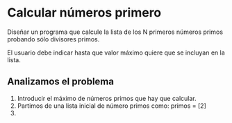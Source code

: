 
# Calcular números primero

Diseñar un programa que calcule la lista de los N primeros números primos
probando sólo divisores primos.

El usuario debe indicar hasta que valor máximo quiere que se incluyan en la
lista.

## Analizamos el problema

1. Introducir el máximo de números primos que hay que calcular.
2. Partimos de una lista inicial de número primos como: primos = [2]
3. 
